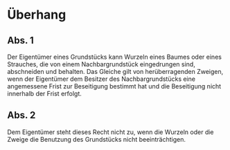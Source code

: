 # Überhang



## Abs. 1

 Der Eigentümer eines Grundstücks kann Wurzeln eines Baumes oder eines Strauches, die von einem Nachbargrundstück eingedrungen sind, abschneiden und behalten. Das Gleiche gilt von herüberragenden Zweigen, wenn der Eigentümer dem Besitzer des Nachbargrundstücks eine angemessene Frist zur Beseitigung bestimmt hat und die Beseitigung nicht innerhalb der Frist erfolgt.

## Abs. 2

 Dem Eigentümer steht dieses Recht nicht zu, wenn die Wurzeln oder die Zweige die Benutzung des Grundstücks nicht beeinträchtigen. 

